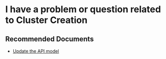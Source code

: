 <properties
    pageTitle="I have a problem or question related to Cluster Creation"
    description="I have a problem or question related to Cluster Creation"
    service="microsoft.aksengine"
    authors="v-miegge"
    ms.author="mquian"
    displayOrder=""
    selfHelpType="generic"
    supportTopicIds="32689836"
    resourceTags=""
    productPesIds="16963"
    cloudEnvironments="public, Fairfax"
    articleId="b9784bb2-c784-4610-8ced-da931373e289"
	ownershipId="Compute_AzureKubernetesService"
/>

# I have a problem or question related to Cluster Creation

## **Recommended Documents**

* [Update the API model](https://docs.microsoft.com/azure-stack/user/azure-stack-kubernetes-aks-engine-deploy-cluster?view=azs-1908#update-the-api-model)
